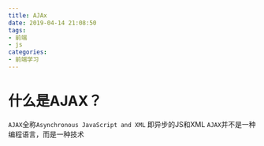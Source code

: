```yaml
---
title: AJAx
date: 2019-04-14 21:08:50
tags:
- 前端
- js
categories: 
- 前端学习
---
```

# 什么是AJAX？
`AJAX`全称`Asynchronous JavaScript and XML`
即异步的JS和XML
`AJAX`并不是一种编程语言，而是一种技术